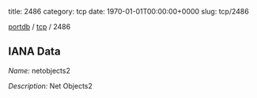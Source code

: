 title: 2486
category: tcp
date: 1970-01-01T00:00:00+0000
slug: tcp/2486

[portdb](/) / [tcp](/category/tcp.html) / 2486


## IANA Data

_Name:_ netobjects2

_Description:_ Net Objects2


